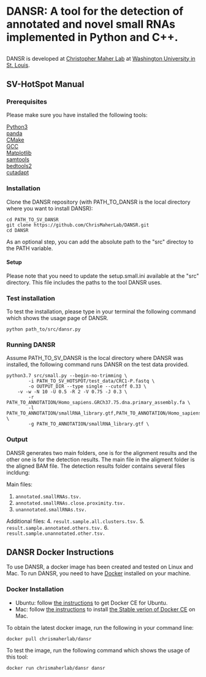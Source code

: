 # DANSR: A tool for the detection of annotated and novel small RNAs implemented in Python and C++. 

## 
DANSR is developed at [Christopher Maher Lab](http://www.maherlab.com/) at [Washington University in St. Louis](http://www.wustl.edu).
   
## SV-HotSpot Manual
### Prerequisites
Please make sure you have installed the following tools:

[Python3](https://www.python.org/) <br>
[panda](https://pandas.pydata.org/) <br>
[CMake](https://cmake.org/) <br>
[GCC](https://gcc.gnu.org/) <br>
[Matplotlib](http://matplotlib.org/) <br>
[samtools](https://github.com/samtools/samtools) <br>
[bedtools2](https://github.com/arq5x/bedtools2) <br>
[cutadapt](https://cutadapt.readthedocs.io/en/stable/) 

### Installation
Clone the DANSR repository (with PATH_TO_DANSR is the local directory where you want to install DANSR):

```
cd PATH_TO_SV_DANSR
git clone https://github.com/ChrisMaherLab/DANSR.git
cd DANSR
```
As an optional step, you can add the absolute path to the "src" directoy to the PATH variable. 
 
#### Setup
Please note that you need to update the setup.small.ini available at the "src" directory. This file includes the paths to the tool DANSR uses. 

### Test installation
To test the installation, please type in your terminal the following command which shows the usage page of DANSR. 
```
python path_to/src/dansr.py
```

### Running DANSR
Assume PATH_TO_SV_DANSR is the local directory where DANSR was installed, the following command runs DANSR on the test data provided.

```
python3.7 src/small.py --begin-no-trimming \
        -i PATH_TO_SV_HOTSPOT/test_data/CRC1-P.fastq \
        -o OUTPUT_DIR --type single --cutoff 0.33 \
	-v -w -N 10 -U 0.5 -R 2 -V 0.75 -J 0.3 \
        -r PATH_TO_ANNOTATION/Homo_sapiens.GRCh37.75.dna.primary_assembly.fa \
        -l PATH_TO_ANNOTATION/smallRNA_library.gtf,PATH_TO_ANNOTATION/Homo_sapiens.GRCh37.75.gtf \
        -g PATH_TO_ANNOTATION/smallRNA_library.gtf \
```

### Output  
DANSR generates two main folders, one is for the alignment results and the other one is for the detection results. The main file in the aligment folder is the aligned BAM file. The detection results folder contains several files incldung:  
 
Main files:
1. ```annotated.smallRNAs.tsv.```
2. ```annotated.smallRNAs.close.proximity.tsv.```
3. ```unannotated.smallRNAs.tsv.```

Additional files:
4. ```result.sample.all.clusters.tsv.```
5. ```result.sample.annotated.others.tsv.```
6. ```result.sample.unannotated.other.tsv.```


## DANSR Docker Instructions
To use DANSR, a docker image has been created and tested on Linux and Mac. To run DANSR, you need to have [Docker](https://docs.docker.com/) installed on your machine. 

### Docker Installation
* Ubuntu: follow [the instructions](https://docs.docker.com/engine/installation/linux/docker-ce/ubuntu/) to get Docker CE for Ubuntu.
* Mac: follow [the instructions](https://store.docker.com/editions/community/docker-ce-desktop-mac) to install [the Stable verion of Docker CE](https://download.docker.com/mac/stable/Docker.dmg) on Mac.
<!--- 
* Windows: follow [the instructions](https://docs.docker.com/toolbox/toolbox_install_windows/) to install [Docker Toolbox](https://download.docker.com/win/stable/DockerTool    box.exe) on Windows. 
-->
 
To obtain the latest docker image, run the following in your command line:
 
```
docker pull chrismaherlab/dansr
```
To test the image, run the following command which shows the usage of this tool:
```
docker run chrismaherlab/dansr dansr
```

